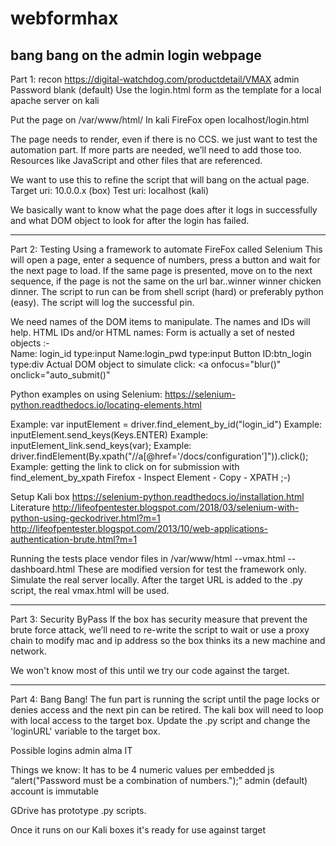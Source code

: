 # webformhax
bang bang on the admin login webpage
----------------
Part 1: recon
https://digital-watchdog.com/productdetail/VMAX
admin
Password blank (default)
Use the login.html form as the template for a local apache server on kali

Put the page on /var/www/html/
In kali FireFox open localhost/login.html

The page needs to render, even if there is no CCS. we just want to test the automation part.
If more parts are needed, we’ll need to add those too. Resources like JavaScript and other files that are referenced.  

We want to use this to refine the script that will bang on the actual page.
Target uri: 10.0.0.x (box)
Test uri:   localhost  (kali)

We basically want to know what the page does after it logs in successfully and what DOM object to look for after the login has failed. 

--------------------------------------
Part 2: Testing
Using a framework to automate FireFox called Selenium
This will open a page, enter a sequence of numbers, press a button and wait for the next page to load. If the same page is presented, move on to the next sequence, if the page is not the same on the url bar..winner winner chicken dinner.
The script to run can be from shell script (hard) or preferably python (easy).
The script will log the successful pin.

We need names of the DOM items to manipulate. The names and IDs will help.
HTML IDs and/or HTML names:
Form is actually a set of nested <table> objects :-\
Name: login_id type:input
Name:login_pwd type:input
Button ID:btn_login type:div <dummy object>
Actual DOM object to simulate click: <a onfocus="blur()" onclick="auto_submit()" 






Python examples on using Selenium:
https://selenium-python.readthedocs.io/locating-elements.html

Example: var inputElement = driver.find_element_by_id("login_id")
Example: inputElement.send_keys(Keys.ENTER)
Example: inputElement_link.send_keys(var);
Example: driver.findElement(By.xpath("//a[@href='/docs/configuration']")).click();
Example: getting the link to click on for submission with find_element_by_xpath
Firefox - Inspect Element - Copy - XPATH ;-)


Setup Kali  box
https://selenium-python.readthedocs.io/installation.html
Literature
http://lifeofpentester.blogspot.com/2018/03/selenium-with-python-using-geckodriver.html?m=1
http://lifeofpentester.blogspot.com/2013/10/web-applications-authentication-brute.html?m=1

Running the tests 
place vendor files in /var/www/html
--vmax.html
--dashboard.html
These are modified version for test the framework only. Simulate the real server locally.
After the target URL is added to the .py script, the real vmax.html will be used.

-----------------------------------------
Part 3: Security ByPass
If the box has security measure that prevent the brute force attack, we’ll need to re-write the script to wait or use a proxy chain to modify mac and ip address so the box thinks its a new machine and network.




We won't know most of this until we try our code against the target.

---------------------------
Part 4: Bang Bang!
The fun part is running the script until the page locks or denies access and the next pin can be retired. The kali box will need to loop with local access to the target box.
Update the .py script and change the 'loginURL' variable to the target box.

Possible logins
admin
alma
IT

Things we know:
It has to be 4 numeric values per embedded js
“alert("Password must be a combination of numbers.");”
admin (default) account is immutable



GDrive has prototype .py scripts.

Once it runs on our Kali boxes it's ready for use against target






